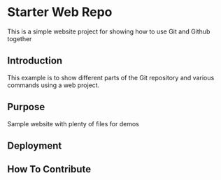 # Starter Web Repo

This is a simple website project for showing how to use Git and Github together

## Introduction

This example is to show different parts of the Git repository and various commands using a web project. 

## Purpose

Sample website with plenty of files for demos

## Deployment

## How To Contribute